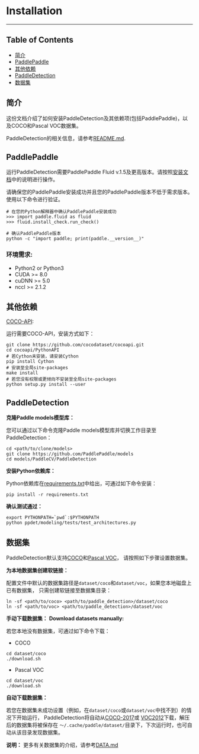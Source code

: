 # Installation

---
## Table of Contents

- [简介](#introduction)
- [PaddlePaddle](#paddlepaddle)
- [其他依赖](#other-dependencies)
- [PaddleDetection](#paddle-detection)
- [数据集](#datasets)


## 简介

这份文档介绍了如何安装PaddleDetection及其依赖项(包括PaddlePaddle)，以及COCO和Pascal VOC数据集。

PaddleDetection的相关信息，请参考[README.md](../README_cn.md).


## PaddlePaddle


运行PaddleDetection需要PaddlePaddle Fluid v.1.5及更高版本。请按照[安装文档](http://www.paddlepaddle.org.cn/)中的说明进行操作。

请确保您的PaddlePaddle安装成功并且您的PaddlePaddle版本不低于需求版本。使用以下命令进行验证。

```
# 在您的Python解释器中确认PaddlePaddle安装成功
>>> import paddle.fluid as fluid 
>>> fluid.install_check.run_check()

# 确认PaddlePaddle版本
python -c "import paddle; print(paddle.__version__)"
```

### 环境需求:

- Python2 or Python3
- CUDA >= 8.0
- cuDNN >= 5.0
- nccl >= 2.1.2


## 其他依赖

[COCO-API](https://github.com/cocodataset/cocoapi):

运行需要COCO-API，安装方式如下：

    git clone https://github.com/cocodataset/cocoapi.git
    cd cocoapi/PythonAPI
    # 若Cython未安装，请安装Cython
    pip install Cython
    # 安装至全局site-packages
    make install
    # 若您没有权限或更倾向不安装至全局site-packages
    python setup.py install --user


## PaddleDetection

**克隆Paddle models模型库：**

您可以通过以下命令克隆Paddle models模型库并切换工作目录至PaddleDetection：

```
cd <path/to/clone/models>
git clone https://github.com/PaddlePaddle/models
cd models/PaddleCV/PaddleDetection
```

**安装Python依赖库：**

Python依赖库在[requirements.txt](../requirements.txt)中给出，可通过如下命令安装：

```
pip install -r requirements.txt
```

**确认测试通过：**

```
export PYTHONPATH=`pwd`:$PYTHONPATH
python ppdet/modeling/tests/test_architectures.py
```


## 数据集


PaddleDetection默认支持[COCO](http://cocodataset.org)和[Pascal VOC](http://host.robots.ox.ac.uk/pascal/VOC/)，
请按照如下步骤设置数据集。

**为本地数据集创建软链接：**


配置文件中默认的数据集路径是`dataset/coco`和`dataset/voc`，如果您本地磁盘上已有数据集，
只需创建软链接至数据集目录：

```
ln -sf <path/to/coco> <path/to/paddle_detection>/dataset/coco
ln -sf <path/to/voc> <path/to/paddle_detection>/dataset/voc
```

**手动下载数据集：**
**Download datasets manually:**

若您本地没有数据集，可通过如下命令下载：

- COCO

```
cd dataset/coco
./download.sh
```

- Pascal VOC

```
cd dataset/voc
./download.sh
```

**自动下载数据集：**


若您在数据集未成功设置（例如，在`dataset/coco`或`dataset/voc`中找不到）的情况下开始运行，
PaddleDetection将自动从[COCO-2017](http://images.cocodataset.org)或
[VOC2012](http://host.robots.ox.ac.uk/pascal/VOC)下载，解压后的数据集将被保存在
`〜/.cache/paddle/dataset/`目录下，下次运行时，也可自动从该目录发现数据集。


**说明：** 更多有关数据集的介绍，请参考[DATA.md](DATA_cn.md)
